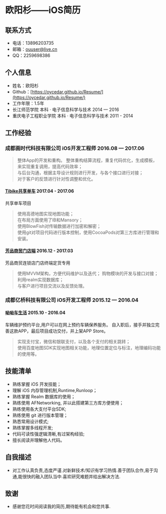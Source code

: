 # 欧阳杉——iOS简历

## 联系方式
* 电话：13896203735
* 邮箱：ouuser@live.cn
* QQ：2259698386
 
## 个人信息
* 姓名：欧阳杉	
* Github：[https://oycedar.github.io/Resume/](https://oycedar.github.io/Resume/)
* 工作年限：1.5年
* 长江师范学院           本科 · 电子信息科学与技术    2014 — 2016
* 重庆电子工程职业学院    本科 · 电子信息科学与技术    2011 - 2014

## 工作经验
### 成都画时代科技有限公司  iOS开发工程师   2016.08 — 2017.06

>整体App的开发和重构。 整体重构结算流程，重复代码优化，生成模板，来实现重复调用，提高代码效率；  
>与后台沟通，根据主导设计规则进行开发，与各个接口进行对接；  
>对于客户的反馈进行针对性调整和优化。  

#### [Tibike共享单车](https://itunes.apple.com/cn/app/tibike/id1221822385?l=zh&ls=1&mt=8)  2017.04 - 2017.06

共享单车项目

>使用高德地图实现地图功能；  
>在布局方面使用了IB和Mansory；  
>使用BlowFish对传输数据进行加密和解密；  
>使用git对项目代码进行版本控制，使用CocoaPods对第三方库进行管理和安装。  

#### [芳品商贸门店端](https://itunes.apple.com/cn/app/%E8%8A%B3%E5%93%81%E5%95%86%E8%B4%B8%E9%97%A8%E5%BA%97%E7%AB%AF/id1197963132?l=zh&ls=1&mt=8)  2016.12 - 2017.03

芳品商贸连锁店门店终端定货专用  

>使用MVVM架构，方便代码维护以及迭代；
>购物模块的开发与接口对接；   
>利用realm实现数据库；   
>与客户进行项目交流以及反馈处理。  


### 成都亿桥科技有限公司	  iOS开发工程师   2015.12 — 2016.04

#### [呦呦车生活](https://itunes.apple.com/app/id1073407938)  2015.10 - 2016.04
车辆维护预约平台,用户可以在网上预约车辆保养服务。
自入职后，接手并独立完善这款APP，最后项目成功交付，并上架APP Store。
>实现支付宝，微信和银联支付，以及各个支付的相关跳转；  
>使用百度地图SDK实现地图相关功能，地理位置定位与标注，地理编码功能的使用等。  

## 技能清单

* 熟练掌握 iOS 开发技能；
* 理解 iOS 内存管理机制,Runtime,Runloop；
* 熟练掌握 Realm 数据库的使用；
* 熟练使用 AFNetworking, 并以此搭建第三方库方便使用；
* 熟练使用各大支付平台SDK;
* 熟练使用 git 进行版本管理；
* 熟悉常用设计模式;
* 熟练掌握多线程开发;
* 代码可读性强逻辑清晰,有过架构经验;
* 擅长阅读并理解他人代码。

## 自我描述

* 对工作认真负责,态度严谨.对新鲜技术/知识有学习热情.善于团队合作,易于沟通,能很快的融入团队当中.喜欢研究难题并给出解决方法.

## 致谢

* 感谢您花时间阅读我的简历,期待能有机会和您共事.